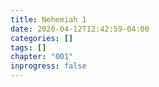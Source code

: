 ```yaml
---
title: Nehemiah 1
date: 2020-04-12T12:42:59-04:00
categories: []
tags: []
chapter: "001"
inprogress: false
---
```


